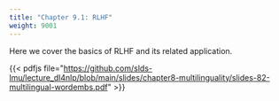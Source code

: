 ```yaml
---
title: "Chapter 9.1: RLHF"
weight: 9001
---
```


Here we cover the basics of RLHF and its related application.

<!--more-->

{{< pdfjs file="https://github.com/slds-lmu/lecture_dl4nlp/blob/main/slides/chapter8-multilinguality/slides-82-multilingual-wordembs.pdf" >}}
